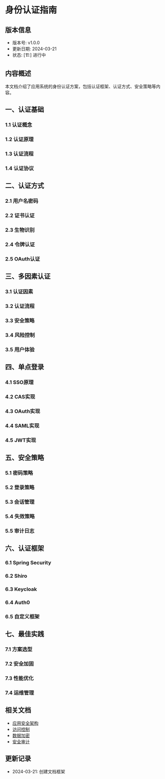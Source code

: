 # 身份认证指南

## 版本信息
- 版本号: v1.0.0
- 更新日期: 2024-03-21
- 状态: [🏗️] 进行中

## 内容概述
本文档介绍了应用系统的身份认证方案，包括认证框架、认证方式、安全策略等内容。

## 一、认证基础
### 1.1 认证概念
### 1.2 认证原理
### 1.3 认证流程
### 1.4 认证协议

## 二、认证方式
### 2.1 用户名密码
### 2.2 证书认证
### 2.3 生物识别
### 2.4 令牌认证
### 2.5 OAuth认证

## 三、多因素认证
### 3.1 认证因素
### 3.2 认证流程
### 3.3 安全策略
### 3.4 风险控制
### 3.5 用户体验

## 四、单点登录
### 4.1 SSO原理
### 4.2 CAS实现
### 4.3 OAuth实现
### 4.4 SAML实现
### 4.5 JWT实现

## 五、安全策略
### 5.1 密码策略
### 5.2 登录策略
### 5.3 会话管理
### 5.4 失效策略
### 5.5 审计日志

## 六、认证框架
### 6.1 Spring Security
### 6.2 Shiro
### 6.3 Keycloak
### 6.4 Auth0
### 6.5 自定义框架

## 七、最佳实践
### 7.1 方案选型
### 7.2 安全加固
### 7.3 性能优化
### 7.4 运维管理

## 相关文档
- [应用安全架构](01_应用安全架构.md)
- [访问控制](03_访问控制.md)
- [数据加密](04_数据加密.md)
- [安全审计](05_安全审计.md)

## 更新记录
- 2024-03-21: 创建文档框架 